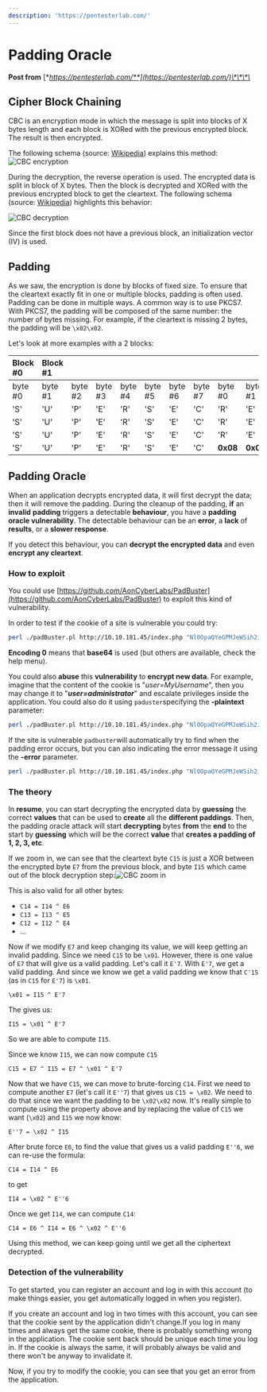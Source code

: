 ```yaml
---
description: 'https://pentesterlab.com/'
---
```


# Padding Oracle

**Post from** [**https://pentesterlab.com/**](https://pentesterlab.com/)\*\*\*\*

## Cipher Block Chaining

CBC is an encryption mode in which the message is split into blocks of X bytes length and each block is XORed with the previous encrypted block. The result is then encrypted.

The following schema \(source: [Wikipedia](http://en.wikipedia.org/wiki/Block_cipher_mode_of_operation)\) explains this method:![CBC encryption](https://assets.pentesterlab.com/padding_oracle/CBC_encryption.png)

During the decryption, the reverse operation is used. The encrypted data is split in block of X bytes. Then the block is decrypted and XORed with the previous encrypted block to get the cleartext. The following schema \(source: [Wikipedia](http://en.wikipedia.org/wiki/Block_cipher_mode_of_operation)\) highlights this behavior:

![CBC decryption](https://assets.pentesterlab.com/padding_oracle/CBC_decryption.png)

Since the first block does not have a previous block, an initialization vector \(IV\) is used.

## Padding

As we saw, the encryption is done by blocks of fixed size. To ensure that the cleartext exactly fit in one or multiple blocks, padding is often used. Padding can be done in multiple ways. A common way is to use PKCS7. With PKCS7, the padding will be composed of the same number: the number of bytes missing. For example, if the cleartext is missing 2 bytes, the padding will be `\x02\x02`.

Let's look at more examples with a 2 blocks:

| Block \#0 | Block \#1 |  |  |  |  |  |  |  |  |  |  |  |  |  |  |
| :--- | :--- | :--- | :--- | :--- | :--- | :--- | :--- | :--- | :--- | :--- | :--- | :--- | :--- | :--- | :--- |
| byte \#0 | byte \#1 | byte \#2 | byte \#3 | byte \#4 | byte \#5 | byte \#6 | byte \#7 | byte \#0 | byte \#1 | byte \#2 | byte \#3 | byte \#4 | byte \#5 | byte \#6 | byte \#7 |
| 'S' | 'U' | 'P' | 'E' | 'R' | 'S' | 'E' | 'C' | 'R' | 'E' | 'T' | '1' | '2' | '3' | **0x02** | **0x02** |
| 'S' | 'U' | 'P' | 'E' | 'R' | 'S' | 'E' | 'C' | 'R' | 'E' | 'T' | '1' | '2' | **0x03** | **0x03** | **0x03** |
| 'S' | 'U' | 'P' | 'E' | 'R' | 'S' | 'E' | 'C' | 'R' | 'E' | 'T' | **0x05** | **0x05** | **0x05** | **0x05** | **0x05** |
| 'S' | 'U' | 'P' | 'E' | 'R' | 'S' | 'E' | 'C' | **0x08** | **0x08** | **0x08** | **0x08** | **0x08** | **0x08** | **0x08** | **0x08** |

## Padding Oracle

When an application decrypts encrypted data, it will first decrypt the data; then it will remove the padding. During the cleanup of the padding, **if** an **invalid** **padding** triggers a detectable **behaviour**, you have a **padding oracle vulnerability**. The detectable behaviour can be an **error**, a **lack** of **results**, or a **slower response**.

If you detect this behaviour, you can **decrypt the encrypted data** and even **encrypt any cleartext**.

### How to exploit

You could use [https://github.com/AonCyberLabs/PadBuster](https://github.com/AonCyberLabs/PadBuster) to exploit this kind of vulnerability.

In order to test if the cookie of a site is vulnerable you could try: 

```bash
perl ./padBuster.pl http://10.10.181.45/index.php "Nl0OpaQYeGPMJeWSih2iiQ==" 8 -encoding 0 -cookies "auth=Nl0OpaQYeGPMJeWSih2iiQ=="
```

**Encoding 0** means that **base64** is used \(but others are available, check the help menu\).

You could also **abuse** this **vulnerability** to **encrypt new data**. For example, imagine that the content of the cookie is "_user=MyUsername_", then you may change it to "_**user=administrator**_" and escalate privileges inside the application. You could also do it using `paduster`specifying the **-plaintext** parameter:

```bash
perl ./padBuster.pl http://10.10.181.45/index.php "Nl0OpaQYeGPMJeWSih2iiQ==" 8 -encoding 0 -cookies "auth=Nl0OpaQYeGPMJeWSih2iiQ==" -plaintext "user=administrator"
```

If the site is vulnerable `padbuster`will automatically try to find when the padding error occurs, but you can also indicating the error message it using the **-error** parameter.

```bash
perl ./padBuster.pl http://10.10.181.45/index.php "Nl0OpaQYeGPMJeWSih2iiQ==" 8 -encoding 0 -cookies "hcon=Nl0OpaQYeGPMJeWSih2iiQ==" -error "Invalid padding"
```

### The theory

In **resume**, you can start decrypting the encrypted data by **guessing** the correct **values** that can be used to **create** all the **different paddings**. Then, the padding oracle attack will start **decrypting** bytes **from** the **end** to the start by **guessing** which will be the correct **value** that **creates a padding of 1, 2, 3, etc**.

If we zoom in, we can see that the cleartext byte `C15` is just a XOR between the encrypted byte `E7` from the previous block, and byte `I15` which came out of the block decryption step:![CBC zoom in](https://assets.pentesterlab.com/padding_oracle/zoomin.png)

This is also valid for all other bytes:

* `C14 = I14 ^ E6`
* `C13 = I13 ^ E5`
* `C12 = I12 ^ E4`
* ...

Now if we modify `E7` and keep changing its value, we will keep getting an invalid padding. Since we need `C15` to be `\x01`. However, there is one value of `E7` that will give us a valid padding. Let's call it `E'7`. With `E'7`, we get a valid padding. And since we know we get a valid padding we know that `C'15` \(as in `C15` for `E'7`\) is `\x01`.

`\x01 = I15 ^ E'7`

The gives us:

`I15 = \x01 ^ E'7`

So we are able to compute `I15`.

Since we know `I15`, we can now compute `C15`

`C15 = E7 ^ I15 = E7 ^ \x01 ^ E'7`

Now that we have `C15`, we can move to brute-forcing `C14`. First we need to compute another `E7` \(let's call it `E''7`\) that gives us `C15 = \x02`. We need to do that since we want the padding to be `\x02\x02` now. It's really simple to compute using the property above and by replacing the value of `C15` we want \(`\x02`\) and `I15` we now know:

`E''7 = \x02 ^ I15`

After brute force `E6`, to find the value that gives us a valid padding `E''6`, we can re-use the formula:

`C14 = I14 ^ E6`

to get

`I14 = \x02 ^ E''6`

Once we get `I14`, we can compute `C14`:

`C14 = E6 ^ I14 = E6 ^ \x02 ^ E''6`

Using this method, we can keep going until we get all the ciphertext decrypted.

### Detection of the vulnerability

To get started, you can register an account and log in with this account \(to make things easier, you get automatically logged in when you register\).

If you create an account and log in two times with this account, you can see that the cookie sent by the application didn't change.If you log in many times and always get the same cookie, there is probably something wrong in the application. The cookie sent back should be unique each time you log in. If the cookie is always the same, it will probably always be valid and there won't be anyway to invalidate it.

Now, if you try to modify the cookie, you can see that you get an error from the application.

